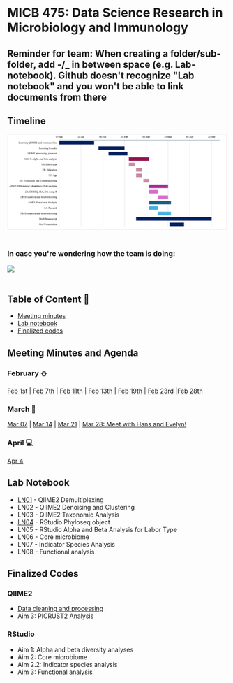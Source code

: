 # MICB 475: Data Science Research in Microbiology and Immunology
## Reminder for team: When creating a folder/sub-folder, add -/_ in between space (e.g. Lab-notebook). Github doesn't recognize "Lab notebook" and you won't be able to link documents from there
## Timeline
<img src= "/Team-proposal/weekly timeline.png">
<br><br> 

### In case you're wondering how the team is doing:

<img src="https://user-images.githubusercontent.com/74038190/212897782-96581536-54a0-4b87-87b4-5e55f95e8a8b.gif" width="300">
<br><br>


## Table of Content 🔖
  * [Meeting minutes](#meeting-minutes-and-agenda)
  * [Lab notebook](#lab-notebook)
  * [Finalized codes](#finalized-codes)


## Meeting Minutes and Agenda
### February ⛄
[Feb 1st](/Meeting_minutes/2025-02-01.md) | [Feb 7th](/Meeting_minutes/2025-02-07.md) | [Feb 11th](/Meeting_minutes/2025-02-11.md) | [Feb 13th](/Meeting_minutes/2025-02-13.md) | [Feb 19th](/Meeting_minutes/2025-02-19.md) | [Feb 23rd](/Meeting_minutes/2025-02-23.md) |[Feb 28th](/Meeting_minutes/2025-02-28.md)
### March 🌸
[Mar 07](/Meeting_minutes/2025-03-07.md) | [Mar 14](/Meeting_minutes/2025-03-14.md) | [Mar 21](/Meeting_minutes/2025-03-21.md) | [Mar 28: Meet with Hans and Evelyn!](/Meeting_minutes/2025-03-28.md)
### April 💻
[Apr 4](/Meeting_minutes/2025-04-04.md)
## Lab Notebook 
 * [LN01](/Lab-notebook/LN01.md) - QIIME2 Demultiplexing
 * LN02 - QIIME2 Denoising and Clustering
 * LN03 - QIIME2 Taxonomic Analysis
 * [LN04](/Lab-notebook/LN04.md) - RStudio Phyloseq object
 * LN05 - RStudio Alpha and Beta Analysis for Labor Type
 * LN06 - Core microbiome
 * LN07 - Indicator Species Analysis
 * LN08 - Functional analysis

## Finalized Codes
### QIIME2
 * [Data cleaning and processing](/QIIME2-Analysis/QIIME2-Data-Processing-Script.txt) 
 * Aim 3: PICRUST2 Analysis
### RStudio
 * Aim 1: Alpha and beta diversity analyses
 * Aim 2: Core microbiome
 * Aim 2.2: Indicator species analysis
 * Aim 3: Functional analysis

